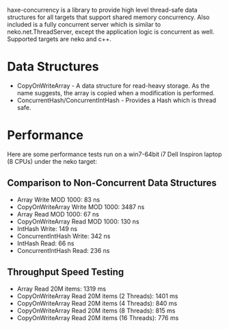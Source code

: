 haxe-concurrency is a library to provide high level thread-safe data structures for all targets that support shared memory concurrency. Also included is a fully concurrent server which is similar to neko.net.ThreadServer, except the application logic is concurrent as well. Supported targets are neko and c++.

Data Structures
===============

* CopyOnWriteArray - A data structure for read-heavy storage. As the name suggests, the array is copied when a modification is performed.
* ConcurrentHash/ConcurrentIntHash - Provides a Hash which is thread safe.

Performance
===========

Here are some performance tests run on a win7-64bit i7 Dell Inspiron laptop (8 CPUs) under the neko target:

Comparison to Non-Concurrent Data Structures
--------------------------------------------

* Array Write MOD 1000: 83 ns
* CopyOnWriteArray Write MOD 1000: 3487 ns
* Array Read MOD 1000: 67 ns
* CopyOnWriteArray Read MOD 1000: 130 ns
* IntHash Write: 149 ns
* ConcurrentIntHash Write: 342 ns
* IntHash Read: 66 ns
* ConcurrentIntHash Read: 236 ns

Throughput Speed Testing
------------------------

* Array Read 20M items: 1319 ms
* CopyOnWriteArray Read 20M items (2 Threads): 1401 ms
* CopyOnWriteArray Read 20M items (4 Threads): 840 ms
* CopyOnWriteArray Read 20M items (8 Threads): 815 ms
* CopyOnWriteArray Read 20M items (16 Threads): 776 ms